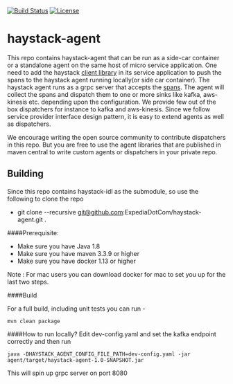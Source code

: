 [![Build Status](https://travis-ci.org/ExpediaDotCom/haystack-agent.svg?branch=master)](https://travis-ci.org/ExpediaDotCom/haystack-agent)
[![License](https://img.shields.io/badge/license-Apache%20License%202.0-blue.svg)](https://github.com/ExpediaDotCom/haystack/blob/master/LICENSE)

# haystack-agent
This repo contains haystack-agent that can be run as a side-car container or a standalone agent on the same host of micro service application.
One need to add the haystack [client library](https://github.com/ExpediaDotCom/haystack-client-java) in its service application to push the spans to the haystack agent running locally(or side car container).
The haystack agent runs as a grpc server that accepts the [spans](https://github.com/ExpediaDotCom/haystack-idl). 
The agent will collect the spans and dispatch them to one or more sinks like kafka, aws-kinesis etc. depending upon the configuration.
We provide few out of the box dispatchers for instance to kafka and aws-kinesis. Since we follow service provider interface design pattern, it is easy to extend agents as well as dispatchers.

We encourage writing the open source community to contribute dispatchers in this repo. But you are free to use the agent libraries that are published in maven central to write custom agents or dispatchers in your private repo.


## Building

####
Since this repo contains haystack-idl as the submodule, so use the following to clone the repo
* git clone --recursive git@github.com:ExpediaDotCom/haystack-agent.git .

####Prerequisite: 

* Make sure you have Java 1.8
* Make sure you have maven 3.3.9 or higher
* Make sure you have docker 1.13 or higher


Note : For mac users you can download docker for mac to set you up for the last two steps.

####Build

For a full build, including unit tests you can run -
```
mvn clean package
```
####How to run locally?
Edit dev-config.yaml and set the kafka endpoint correctly and then run
```
java -DHAYSTACK_AGENT_CONFIG_FILE_PATH=dev-config.yaml -jar agent/target/haystack-agent-1.0-SNAPSHOT.jar 
```
This will spin up grpc server on port 8080

